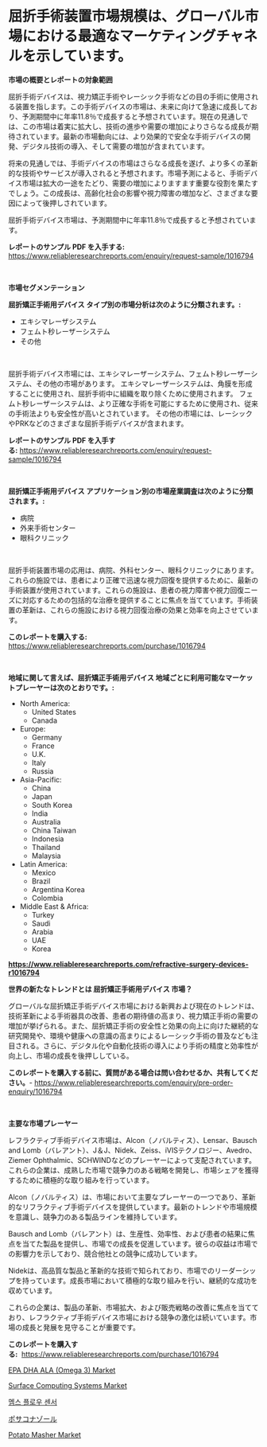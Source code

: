 <p><h1>屈折手術装置市場規模は、グローバル市場における最適なマーケティングチャネルを示しています。</h1></p><p><strong>市場の概要とレポートの対象範囲</strong></p>
<p><p>屈折手術デバイスは、視力矯正手術やレーシック手術などの目の手術に使用される装置を指します。この手術デバイスの市場は、未来に向けて急速に成長しており、予測期間中に年率11.8％で成長すると予想されています。現在の見通しでは、この市場は着実に拡大し、技術の進歩や需要の増加によりさらなる成長が期待されています。最新の市場動向には、より効果的で安全な手術デバイスの開発、デジタル技術の導入、そして需要の増加が含まれています。</p><p>将来の見通しでは、手術デバイスの市場はさらなる成長を遂げ、より多くの革新的な技術やサービスが導入されると予想されます。市場予測によると、手術デバイス市場は拡大の一途をたどり、需要の増加によりますます重要な役割を果たすでしょう。この成長は、高齢化社会の影響や視力障害の増加など、さまざまな要因によって後押しされています。</p><p>屈折手術デバイス市場は、予測期間中に年率11.8％で成長すると予想されています。</p></p>
<p><strong>レポートのサンプル PDF を入手する:</strong> <a href="https://www.reliableresearchreports.com/enquiry/request-sample/1016794">https://www.reliableresearchreports.com/enquiry/request-sample/1016794</a></p>
<p>&nbsp;</p>
<p><strong>市場セグメンテーション</strong></p>
<p><strong>屈折矯正手術用デバイス タイプ別の市場分析は次のように分類されます。:</strong></p>
<p><ul><li>エキシマレーザシステム</li><li>フェムト秒レーザーシステム</li><li>その他</li></ul></p>
<p>&nbsp;</p>
<p><p>屈折手術デバイス市場には、エキシマレーザーシステム、フェムト秒レーザーシステム、その他の市場があります。 エキシマレーザーシステムは、角膜を形成することに使用され、屈折手術中に組織を取り除くために使用されます。 フェムト秒レーザーシステムは、より正確な手術を可能にするために使用され、従来の手術法よりも安全性が高いとされています。 その他の市場には、レーシックやPRKなどのさまざまな屈折手術デバイスが含まれます。</p></p>
<p><strong>レポートのサンプル PDF を入手する:</strong>&nbsp;<a href="https://www.reliableresearchreports.com/enquiry/request-sample/1016794">https://www.reliableresearchreports.com/enquiry/request-sample/1016794</a></p>
<p>&nbsp;</p>
<p><strong> 屈折矯正手術用デバイス アプリケーション別の市場産業調査は次のように分類されます。:</strong></p>
<p><ul><li>病院</li><li>外来手術センター</li><li>眼科クリニック</li></ul></p>
<p>&nbsp;</p>
<p><p>屈折手術装置市場の応用は、病院、外科センター、眼科クリニックにあります。これらの施設では、患者により正確で迅速な視力回復を提供するために、最新の手術装置が使用されています。これらの施設は、患者の視力障害や視力回復ニーズに対応するための包括的な治療を提供することに焦点を当てています。手術装置の革新は、これらの施設における視力回復治療の効果と効率を向上させています。</p></p>
<p><strong>このレポートを購入する:</strong>&nbsp; <a href="https://www.reliableresearchreports.com/purchase/1016794">https://www.reliableresearchreports.com/purchase/1016794</a></p>
<p>&nbsp;</p>
<p><strong>地域に関して言えば、屈折矯正手術用デバイス 地域ごとに利用可能なマーケットプレーヤーは次のとおりです。:</strong></p>
<p><ul>
    <li>
        North America:
        <ul>
            <li>United States</li>
            <li>Canada</li>
        </ul>
    </li>
    <li>
        Europe:
        <ul>
            <li>Germany</li>
            <li>France</li>
            <li>U.K.</li>
            <li>Italy</li>
            <li>Russia</li>
        </ul>
    </li>
    <li>
        Asia-Pacific:
        <ul>
            <li>China</li>
            <li>Japan</li>
            <li>South Korea</li>
            <li>India</li>
            <li>Australia</li>
            <li>China Taiwan</li>
            <li>Indonesia</li>
            <li>Thailand</li>
            <li>Malaysia</li>
        </ul>
    </li>
    <li>
        Latin America:
        <ul>
            <li>Mexico</li>
            <li>Brazil</li>
            <li>Argentina Korea</li>
            <li>Colombia</li>
        </ul>
    </li>
    <li>
        Middle East & Africa:
        <ul>
            <li>Turkey</li>
            <li>Saudi</li>
            <li>Arabia</li>
            <li>UAE</li>
            <li>Korea</li>
        </ul>
    </li>
    </ul></p>
<p><strong><a href="https://www.reliableresearchreports.com/refractive-surgery-devices-r1016794">https://www.reliableresearchreports.com/refractive-surgery-devices-r1016794</a></strong>&nbsp;</p>
<p><strong>世界の新たなトレンドとは 屈折矯正手術用デバイス 市場？</strong></p>
<p><p>グローバルな屈折矯正手術デバイス市場における新興および現在のトレンドは、技術革新による手術器具の改善、患者の期待値の高まり、視力矯正手術の需要の増加が挙げられる。また、屈折矯正手術の安全性と効果の向上に向けた継続的な研究開発や、環境や健康への意識の高まりによるレーシック手術の普及なども注目される。さらに、デジタル化や自動化技術の導入により手術の精度と効率性が向上し、市場の成長を後押ししている。</p></p>
<p><strong>このレポートを購入する前に、質問がある場合は問い合わせるか、共有してください。</strong>- <a href="https://www.reliableresearchreports.com/enquiry/pre-order-enquiry/1016794">https://www.reliableresearchreports.com/enquiry/pre-order-enquiry/1016794</a></p>
<p>&nbsp;</p>
<p><strong>主要な市場プレーヤー</strong></p>
<p><p>レフラクティブ手術デバイス市場は、Alcon（ノバルティス）、Lensar、Bausch and Lomb（バレアント）、J＆J、Nidek、Zeiss、iVISテクノロジー、Avedro、Ziemer Ophthalmic、SCHWINDなどのプレーヤーによって支配されています。これらの企業は、成熟した市場で競争力のある戦略を開発し、市場シェアを獲得するために積極的な取り組みを行っています。</p><p>Alcon（ノバルティス）は、市場において主要なプレーヤーの一つであり、革新的なリフラクティブ手術デバイスを提供しています。最新のトレンドや市場規模を意識し、競争力のある製品ラインを維持しています。</p><p>Bausch and Lomb（バレアント）は、生産性、効率性、および患者の結果に焦点を当てた製品を提供し、市場での成長を促進しています。彼らの収益は市場での影響力を示しており、競合他社との競争に成功しています。</p><p>Nidekは、高品質な製品と革新的な技術で知られており、市場でのリーダーシップを持っています。成長市場において積極的な取り組みを行い、継続的な成功を収めています。</p><p>これらの企業は、製品の革新、市場拡大、および販売戦略の改善に焦点を当てており、レフラクティブ手術デバイス市場における競争の激化は続いています。市場の成長と発展を見守ることが重要です。</p></p>
<p><strong>このレポートを購入する:</strong>&nbsp;&nbsp;<a href="https://www.reliableresearchreports.com/purchase/1016794">https://www.reliableresearchreports.com/purchase/1016794</a></p>
<p><p><a href="https://www.linkedin.com/pulse/epa-dha-ala-omega-3-market-trends-forecast-competitive-analysis-wyede?trackingId=Nv5%2BNKfGQxLXnNdbvXa5YA%3D%3D">EPA DHA ALA (Omega 3) Market</a></p><p><a href="https://github.com/luckyshygirl/Market-Research-Report-List-4/blob/main/surface-computing-systems-market.md">Surface Computing Systems Market</a></p><p><a href="https://github.com/KellyLyncyh543964/Market-Research-Report-List-1/blob/main/590083665077.md">멤스 플로우 센서</a></p><p><a href="https://github.com/schmahlson/Market-Research-Report-List-1/blob/main/800128262224.md">ポサコナゾール</a></p><p><a href="https://issuu.com/reportprime-2/docs/potato-masher-market-size-2030.pptx">Potato Masher Market</a></p></p>